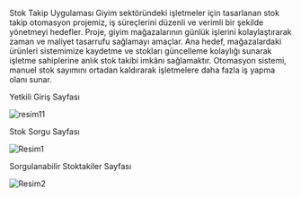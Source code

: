 Stok Takip Uygulaması
Giyim sektöründeki işletmeler için tasarlanan stok takip otomasyon projemiz, iş süreçlerini düzenli ve verimli bir şekilde yönetmeyi hedefler. Proje, giyim mağazalarının günlük işlerini kolaylaştırarak zaman ve maliyet tasarrufu sağlamayı amaçlar. Ana hedef, mağazalardaki ürünleri sistemimize kaydetme ve stokları güncelleme kolaylığı sunarak işletme sahiplerine anlık stok takibi imkânı sağlamaktır. Otomasyon sistemi, manuel stok sayımını ortadan kaldırarak işletmelere daha fazla iş yapma olanı sunar.

Yetkili Giriş Sayfası

![resim11](https://github.com/user-attachments/assets/f94ecc35-f7eb-49a8-bc75-5aed74e8f634)


Stok Sorgu Sayfası

![Resim1](https://github.com/user-attachments/assets/a0622e6e-b888-4671-936d-d91b9cba2fe3)


Sorgulanabilir Stoktakiler Sayfası

![Resim2](https://github.com/user-attachments/assets/e6e0ff5c-2680-466d-99ff-0ed8117b5bd9)
